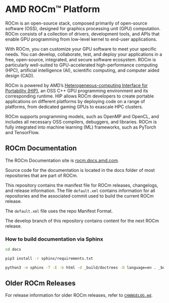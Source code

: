 # AMD ROCm™ Platform

ROCm is an open-source stack, composed primarily of open-source software (OSS), designed for
graphics processing unit (GPU) computation. ROCm consists of a collection of drivers, development
tools, and APIs that enable GPU programming from low-level kernel to end-user applications.

With ROCm, you can customize your GPU software to meet your specific needs. You can develop,
collaborate, test, and deploy your applications in a free, open-source, integrated, and secure software
ecosystem. ROCm is particularly well-suited to GPU-accelerated high-performance computing (HPC),
artificial intelligence (AI), scientific computing, and computer aided design (CAD).

ROCm is powered by AMD’s
[Heterogeneous-computing Interface for Portability (HIP)](https://github.com/ROCm-Developer-Tools/HIP),
an OSS C++ GPU programming environment and its corresponding runtime. HIP allows ROCm
developers to create portable applications on different platforms by deploying code on a range of
platforms, from dedicated gaming GPUs to exascale HPC clusters.

ROCm supports programming models, such as OpenMP and OpenCL, and includes all necessary OSS
compilers, debuggers, and libraries. ROCm is fully integrated into machine learning (ML) frameworks,
such as PyTorch and TensorFlow.

## ROCm Documentation

The ROCm Documentation site is [rocm.docs.amd.com](https://rocm.docs.amd.com).

Source code for the documentation is located in the docs folder of most repositories that are part of
ROCm.

This repository contains the manifest file for ROCm releases, changelogs, and release information.
The file `default.xml` contains information for all repositories and the associated commit used to build
the current ROCm release.

The `default.xml` file uses the repo Manifest Format.

The develop branch of this repository contains content for the next ROCm release.

### How to build documentation via Sphinx

```bash
cd docs

pip3 install -r sphinx/requirements.txt

python3 -m sphinx -T -E -b html -d _build/doctrees -D language=en . _build/html
```

## Older ROCm Releases

For release information for older ROCm releases, refer to
[`CHANGELOG.md`](./CHANGELOG.md).
